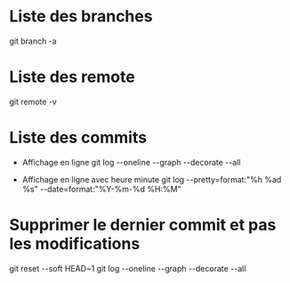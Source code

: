 # Liste des branches
  git branch -a

# Liste des remote
  git remote -v

# Liste des commits
  
  - Affichage en ligne
    git log --oneline --graph --decorate --all

  - Affichage en ligne avec heure minute
    git log --pretty=format:"%h %ad %s" --date=format:"%Y-%m-%d %H:%M"  

# Supprimer le dernier commit et pas les modifications
  
  git reset --soft HEAD~1
  git log --oneline --graph --decorate --all    